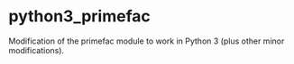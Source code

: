 # python3_primefac
Modification of the primefac module to work in Python 3 (plus other minor modifications).
